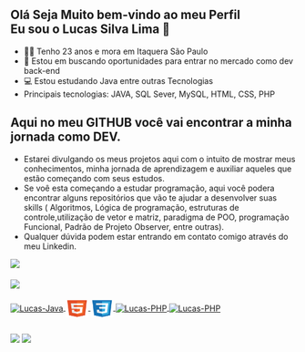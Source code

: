 ## Olá Seja Muito bem-vindo ao meu Perfil <br>Eu sou o Lucas Silva Lima 👋
- 👨‍💻 Tenho 23 anos e mora em Itaquera São Paulo
- 🔭 Estou em buscando oportunidades para entrar no mercado como dev back-end
- 💻 Estou estudando Java entre outras Tecnologias
-  Principais tecnologias: JAVA, SQL Sever, MySQL, HTML, CSS, PHP
 ##
 ## <h2>Aqui no meu GITHUB você vai encontrar a minha jornada como DEV.</h2>
  - Estarei divulgando os meus projetos aqui com o intuito de mostrar meus conhecimentos, minha jornada de aprendizagem e auxiliar aqueles que estão começando com seus estudos.
 - Se voê esta começando a estudar programação, aqui você podera encontrar alguns repositórios que vão te ajudar a desenvolver suas skills ( Algoritmos, Lógica de programação, estruturas de controle,utilização de vetor e matriz, paradigma de POO, programação Funcional, Padrão de Projeto Observer, entre outras).
 - Qualquer dúvida podem  estar entrando em contato comigo através do meu Linkedin.  <br>
<div>
  <a href="https://github.com/LucasSilvaLLima">
  <img height="180em" src="https://github-readme-stats.vercel.app/api?username=LucasSilvaLLima&show_icons=true&theme=dark&include_all_commits=true&count_private=true"/><br><br>
  <img height="180em" src="https://github-readme-stats.vercel.app/api/top-langs/?username=LucasSilvaLLima&layout=compact&langs_count=7&theme=dark"/>
    <link rel="stylesheet" href="https://cdn.jsdelivr.net/gh/devicons/devicon@v2.13.0/devicon.min.css">
</div>
  
<div style="display: inline_block"><br>
  <img align="center" alt="Lucas-Java" height="30" width="40" src="https://cdn.jsdelivr.net/gh/devicons/devicon/icons/java/java-original.svg">
  <img align="center" alt="Lucas-HTML" height="30" width="40" src="https://raw.githubusercontent.com/devicons/devicon/master/icons/html5/html5-original.svg">
  <img align="center" alt="Lucas-CSS" height="30" width="40" src="https://raw.githubusercontent.com/devicons/devicon/master/icons/css3/css3-original.svg">
  <img align="center" alt="Lucas-PHP" height="30" width="40" src="https://cdn.jsdelivr.net/gh/devicons/devicon/icons/php/php-original.svg">
  <img align="center" alt="Lucas-PHP" height="30" width="40" src="https://cdn.jsdelivr.net/gh/devicons/devicon/icons/microsoftsqlserver/microsoftsqlserver-plain-wordmark.svg">
</div>  
  
  ##
  
  <div>
  <a href="https://www.instagram.com/luckas_sillva_lima/" target="_blank"><img src="https://img.shields.io/badge/-Instagram-%23E4405F?style=for-the-badge&logo=instagram&logoColor=white" target="_blank"></a> 
  <a href="https://www.linkedin.com/in/lucas-analistasistemas/" target="_blank"><img src="https://img.shields.io/badge/-LinkedIn-%230077B5?style=for-the-badge&logo=linkedin&logoColor=white" target="_blank"></a> 
  </div>  
